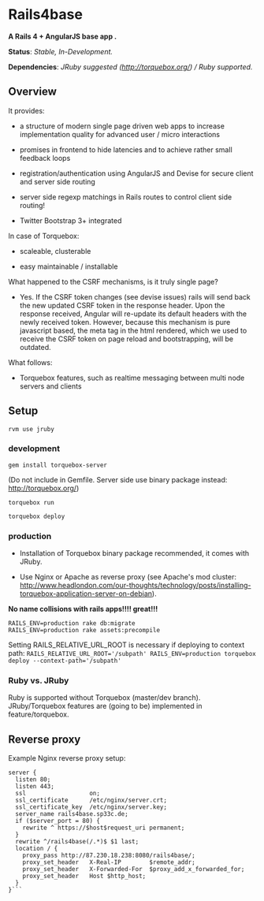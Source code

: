 # Rails4base

__A Rails 4 + AngularJS base app .__

__Status__: _Stable, In-Development._

__Dependencies__: _JRuby suggested (http://torquebox.org/) / Ruby supported._

## Overview

It provides:

* a structure of modern single page driven web apps to increase implementation quality for advanced user / micro interactions

* promises in frontend to hide latencies and to achieve rather small feedback loops

* registration/authentication using AngularJS and Devise for secure client and server side routing

* server side regexp matchings in Rails routes to control client side routing!

* Twitter Bootstrap 3+ integrated

In case of Torquebox:

* scaleable, clusterable

* easy maintainable / installable

What happened to the CSRF mechanisms, is it truly single page?

* Yes. If the CSRF token changes (see devise issues) rails will send back the new updated CSRF token in the response header. Upon the response received, Angular will re-update its default headers with the newly received token. However, because this mechanism is pure javascript based, the meta tag in the html rendered, which we used to receive the CSRF token on page reload and bootstrapping, will be outdated.

What follows:

* Torquebox features, such as realtime messaging between multi node servers and clients

## Setup

`rvm use jruby`

### development

`gem install torquebox-server`

(Do not include in Gemfile. Server side use binary package instead: http://torquebox.org/)

`torquebox run`

`torquebox deploy`

### production

* Installation of Torquebox binary package recommended, it comes with JRuby.

* Use Nginx or Apache as reverse proxy (see Apache's mod cluster: http://www.headlondon.com/our-thoughts/technology/posts/installing-torquebox-application-server-on-debian).

__No name collisions with rails apps!!!! great!!!__

```bundle
RAILS_ENV=production rake db:migrate
RAILS_ENV=production rake assets:precompile
```

Setting RAILS_RELATIVE_URL_ROOT is necessary if deploying to context path:
`RAILS_RELATIVE_URL_ROOT='/subpath' RAILS_ENV=production torquebox deploy --context-path='/subpath'`


### Ruby vs. JRuby

Ruby is supported without Torquebox (master/dev branch).
JRuby/Torquebox features are (going to be) implemented in feature/torquebox.

## Reverse proxy

Example Nginx reverse proxy setup:


```
server {
  listen 80;
  listen 443;
  ssl                  on;
  ssl_certificate      /etc/nginx/server.crt;
  ssl_certificate_key  /etc/nginx/server.key;
  server_name rails4base.sp33c.de;
  if ($server_port = 80) {
    rewrite ^ https://$host$request_uri permanent;
  }
  rewrite ^/rails4base(/.*)$ $1 last;
  location / {
    proxy_pass http://87.230.18.238:8080/rails4base/;
    proxy_set_header   X-Real-IP        $remote_addr;
    proxy_set_header   X-Forwarded-For  $proxy_add_x_forwarded_for;
    proxy_set_header   Host $http_host;
  }
}```


